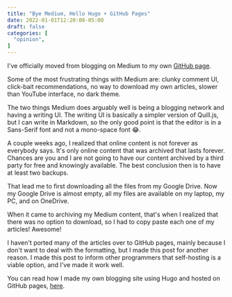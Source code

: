 ```yaml
---
title: "Bye Medium, Hello Hugo + GitHub Pages"
date: 2022-01-01T12:20:08-05:00
draft: false
categories: [
  "opinion",
]
---
```


I've officially moved from blogging on Medium to my own [GitHub page](https://elibroftw.github.io).

Some of the most frustrating things with Medium are: clunky comment UI, click-bait recommendations, no way to download my own articles, slower than YouTube interface, no dark theme.

The two things Medium does arguably well is being a blogging network and having a writing UI. The writing UI is basically a simpler version of Quill.js, but I can write in Markdown, so the only good point is that the editor is in a Sans-Serif font and not a mono-space font 😂.

A couple weeks ago, I realized that online content is not forever as everybody says. It's only online content that was archived that lasts forever. Chances are you and I are not going to have our content archived by a third party for free and knowingly available. The best conclusion then is to have at least two backups.

That lead me to first downloading all the files from my Google Drive. Now my Google Drive is almost empty, all my files are available
on my laptop, my PC, and on OneDrive.

When it came to archiving my Medium content, that's when I realized that there was no option to download, so I had to copy paste each one of my articles!
Awesome!

I haven't ported many of the articles over to GitHub pages, mainly because I don't want to deal with the formatting, but I made this post for another reason. I made this post to inform other programmers that self-hosting is a viable option, and I've made it work well.

You can read how I made my own blogging site using Hugo and hosted on GitHub pages, [here](https://elibroftw.github.io/posts/hugo-tutorial/).
